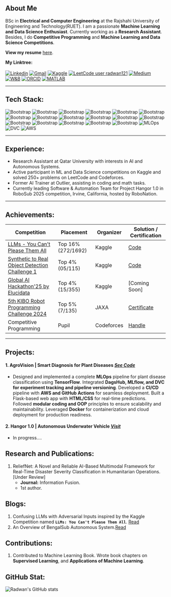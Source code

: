 ## About Me
BSc in **Electrical and Computer Engineering** at the Rajshahi University of Engineering and Technology(RUET). I am a passionate **Machine Learning and Data Science Enthusiast**. Currently working as a **Research Assistant**. Besides, I do **Competitive Programming** and **Machine Learning and Data Science Competitions**.<br>

__View my resume__ [here](https://github.com/rakukanteki/files/blob/main/Radwan_CV.pdf).

**My Linktree:** <br><br>
[![Linkedin](https://img.shields.io/badge/-LinkedIn-blue?style=flat&logo=Linkedin&logoColor=white)](https://www.linkedin.com/in/khondokar-radwanur-rahman-45a268226/)
[![Gmail](https://img.shields.io/badge/-Gmail-c14438?style=flat&logo=Gmail&logoColor=white)](mailto:radwankhondokar20@gmail.com)
[![Kaggle](https://img.shields.io/badge/-Kaggle-20BEFF?style=flat&logo=Kaggle&logoColor=white)](https://www.kaggle.com/radwankhondokar)
[![LeetCode user radwan121](https://img.shields.io/badge/dynamic/json?style=flat&labelColor=black&color=%23ffa116&label=Solved&query=solvedOverTotal&url=https%3A%2F%2Fleetcode-badge.vercel.app%2Fapi%2Fusers%2Fradwan121&logo=leetcode&logoColor=yellow)](https://leetcode.com/radwan121/)
[![Medium](https://img.shields.io/badge/-Medium-000000?style=flat&logo=Medium&logoColor=white)](https://medium.com/@optimisticfellow3652)
<a href="https://wandb.ai/optimisticfellow3652" target="_blank"><img src="https://img.shields.io/badge/Weights_&_Biases-FFBE00?style=flat&logo=WeightsAndBiases&logoColor=white" alt="W&B"></a>
[![ORCID](https://img.shields.io/badge/ORCID-a6ce39?style=flat&logo=orcid&logoColor=white)](https://orcid.org/0009-0006-5939-2450)
[![MATLAB](https://img.shields.io/badge/-MATLAB-orange?style=flat&logo=Mathworks&logoColor=white)](https://www.mathworks.com/matlabcentral/profile/authors/45203850)
<hr>

## Tech Stack:
![Bootstrap](https://img.shields.io/badge/-Python-05122A?style=flat&logo=Python&color=353535) ![Bootstrap](https://img.shields.io/badge/-JavaScript-05122A?style=flat&logo=JavaScript&color=353535) ![Bootstrap](https://img.shields.io/badge/-C/C%2B%2B-05122A?style=flat&logo=C/C++&color=353535) ![Bootstrap](https://img.shields.io/badge/-React-05122A?style=flat-square&logo=React&color=353535) ![Bootstrap](https://img.shields.io/badge/-Django-05122A?style=flat-square&logo=Django&color=353535) ![Bootstrap](https://img.shields.io/badge/-Scikit%20Learn-05122A?style=flat&logo=Scikit-Learn&color=353535) ![Bootstrap](https://img.shields.io/badge/-Pandas-05122A?style=flat&logo=Pandas&color=353535) ![Bootstrap](https://img.shields.io/badge/-Numpy-05122A?style=flat&logo=Numpy&color=353535) ![Bootstrap](https://img.shields.io/badge/-Matplotlib-05122A?style=flat&logo=Matplotlib&color=353535)  ![Bootstrap](https://img.shields.io/badge/-OpenCV-05122A?style=flat&logo=OpenCV&color=353535)
![Bootstrap](https://img.shields.io/badge/-TensorFlow-05122A?style=flat&logo=TensorFlow&color=353535) ![Bootstrap](https://img.shields.io/badge/-PyTorch-05122A?style=flat&logo=PyTorch&color=353535) ![Bootstrap](https://img.shields.io/badge/-Flask-05122A?style=flat&logo=Flask&color=353535) ![Bootstrap](https://img.shields.io/badge/-FastAPI-05122A?style=flat&logo=FastAPI&color=353535)
![Bootstrap](https://img.shields.io/badge/-Docker-05122A?style=flat&logo=Docker&color=353535) ![Bootstrap](https://img.shields.io/badge/-Git-05122A?style=flat&logo=Git&color=353535) ![Bootstrap](https://img.shields.io/badge/-Linux-05122A?style=flat&logo=Linux&color=353535) ![MLOps](https://img.shields.io/badge/-MLOps-05122A?style=flat&logo=mlflow&color=353535) ![DVC](https://img.shields.io/badge/-DVC-05122A?style=flat&logo=dvc&color=353535) ![AWS](https://img.shields.io/badge/-AWS-05122A?style=flat&logo=amazonaws&color=353535)

<hr>

## Experience:
- Research Assistant at Qatar University with interests in AI and Autonomous Systems.
- Active participant in ML and Data Science competitions on Kaggle and solved 250+ problems on LeetCode and Codeforces. 
- Former AI Trainer at Outlier, assisting in coding and math tasks.
- Currently leading Software & Automation Team for Project Hangor 1.0 in RoboSub 2025 competition, Irvine, California, hosted by RoboNation.
<hr>

## Achievements:
| Competition | Placement | Organizer | Solution / Certification |
|-------------|-----------|-----------|--------------|
| [LLMs - You Can't Please Them All](https://www.kaggle.com/competitions/llms-you-cant-please-them-all) | Top 16% (272/1692) | Kaggle | [Code](https://www.kaggle.com/code/radwankhondokar/confusing-llms-with-adversial-inputs) |
| [Synthetic to Real Object Detection Challenge 1](https://www.kaggle.com/competitions/synthetic-2-real-object-detection-challenge/leaderboard?tab=public) | Top 4% (05/115) | Kaggle | [Code](https://www.kaggle.com/code/radwankhondokar/object-detection-yolov8x) |
| [Global AI Hackathon'25 by Elucidata](https://www.kaggle.com/competitions/el-hackathon-2025/leaderboard) | Top 4% (15/355) | Kaggle | [Coming Soon] |
| [5th KIBO Robot Programming Challenge 2024](http://humans-in-space.jaxa.jp/en/biz-lab/kuoa/kibo-rpc/) | Top 5% (7/135) | JAXA | [Certificate](https://www.linkedin.com/in/khradwan/details/honors/) |
| Competitive Programming | Pupil | Codeforces | [Handle](https://codeforces.com/profile/radwan1210) |
<hr>

## Projects:
#### 1. __AgroVision | Smart Diagnosis for Plant Diseases__  ___[See Code](https://github.com/rakukanteki/Plant-Disease-Classification-using-MLflow-and-DVC)___
   - Designed and implemented a complete **MLOps** pipeline for plant disease classification using **TensorFlow**. Integrated **DagsHub, MLflow, and DVC for experiment tracking and pipeline versioning**. Developed a **CI/CD**  pipeline with **AWS and GitHub Actions** for seamless deployment. Built a Flask-based web app with **HTML/CSS** for real-time predictions. Followed **modular coding and OOP** principles to ensure scalability and maintainability. Leveraged **Docker** for containerization and cloud deployment for production readiness.

#### 2. __Hangor 1.0 | Autonomous Underwater Vehicle__ ___[Visit](https://github.com/rakukanteki/RoboSub25)___
   - In progress....

## Research and Publications:
1. ReliefNet: A Novel and Reliable AI-Based Multimodal Framework for Real-Time Disaster Severity Classification in Humanitarian Operations. [Under Review]
   - **Journal:** Information Fusion.
   - 1st author.

## Blogs:
1. Confusing LLMs with Adversarial Inputs inspired by the Kaggle Competition named **`LLMs: You Can't Please Them All`**. [Read](https://medium.com/@optimisticfellow3652/confusing-llms-with-adversarial-inputs-4a2269f5e20b)
2. An Overview of BengalSub Autonomous System.[Read](https://medium.com/@optimisticfellow3652/bengalsub-autonomous-system-c316e19dd994)

## Contributions:
1. Contributed to Machine Learning Book. Wrote book chapters on **Supervised Learning**, and **Applications of Machine Learning**.

## GitHub Stat:
![Radwan's GitHub stats](https://github-readme-stats.vercel.app/api?username=rakukanteki&theme=tokyonight&show_icons=true)

